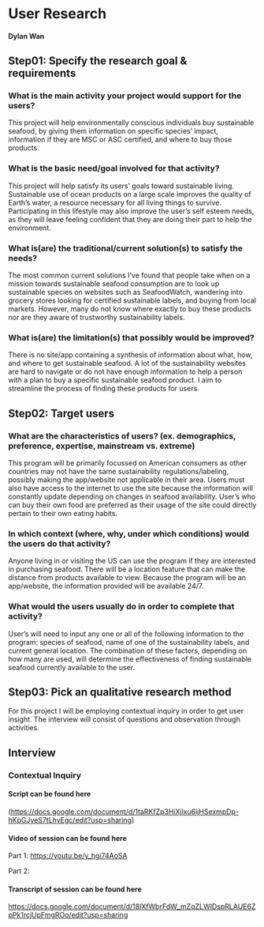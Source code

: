 # User Research 
#### Dylan Wan 

## Step01: Specify the research goal & requirements
### What is the main activity your project would support for the users?
This project will help environmentally conscious individuals buy sustainable seafood, by giving them information on specific species’ impact, information if they are MSC or ASC certified, and where to buy those products. 

### What is the basic need/goal involved for that activity? 
This project will help satisfy its users’ goals toward sustainable living. Sustainable use of ocean products on a large scale improves the quality of Earth’s water, a resource necessary for all living things to survive. Participating in this lifestyle may also improve the user’s self esteem needs, as they will leave feeling confident that they are doing their part to help the environment.


### What is(are) the traditional/current solution(s) to satisfy the needs?
The most common current solutions I’ve found that people take when on a mission towards sustainable seafood consumption are to look up sustainable species on websites such as SeafoodWatch, wandering into grocery stores looking for certified sustainable labels, and buying from local markets. However, many do not know where exactly to buy these products nor are they aware of trustworthy sustainability labels.

### What is(are) the limitation(s) that possibly would be improved?
There is no site/app containing a synthesis of information about what, how, and where to get sustainable seafood. A lot of the sustainability websites are hard to navigate or do not have enough information to help a person with a plan to buy a specific sustainable seafood product. I aim to streamline the process of finding these products for users.

## Step02: Target users
### What are the characteristics of users? (ex. demographics, preference, expertise, mainstream vs. extreme)
This program will be primarily focussed on American consumers as other countries may not have the same sustainability regulations/labeling, possibly making the app/website not applicable in their area. Users must also have access to the internet to use the site because the information will constantly update depending on changes in seafood availability. User’s who can buy their own food are preferred as their usage of the site could directly pertain to their own eating habits.

### In which context (where, why, under which conditions) would the users do that activity? 
Anyone living in or visiting the US can use the program if they are interested in purchasing seafood. There will be a location feature that can make the distance from products available to view. Because the program will be an app/website, the information provided will be available 24/7.

### What would the users usually do in order to complete that activity? 
User’s will need to input any one or all of the following information to the program: species of seafood, name of one of the sustainability labels, and current general location. The combination of these factors, depending on how many are used, will determine the effectiveness of finding sustainable seafood currently available to the user.

## Step03: Pick an qualitative research method
For this project I will be employing contextual inquiry in order to get user insight. The interview will consist of questions and observation through activities.

## Interview
### Contextual Inquiry
#### Script can be found here 
(https://docs.google.com/document/d/1taRKfZp3HiXjlxu6ijHSexmpDp-hKpGJyeS7tLhyEgc/edit?usp=sharing)
#### Video of session can be found here 
Part 1: https://youtu.be/y_hgi74AoSA

Part 2: 
#### Transcript of session can be found here
https://docs.google.com/document/d/18lXfWbrFdW_mZqZLWIDspRLAUE6ZpPk1rcjUpFmgROo/edit?usp=sharing




